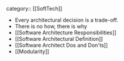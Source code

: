 category:: [[SoftTech]]

- Every architectural decision is a trade-off.
- There is no how, there is why
- [[Software Architecture Responsibilities]]
- [[Software Architectural Definition]]
- [[Software Architect Dos and Don'ts]]
- [[Modularity]]